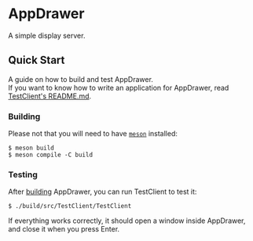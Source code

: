# AppDrawer

A simple display server.

## Quick Start

A guide on how to build and test AppDrawer.  
If you want to know how to write an application for AppDrawer, read [TestClient's README.md](./src/TestClient/README.md).

### Building

Please not that you will need to have [`meson`](https://mesonbuild.com/) installed:
```console
$ meson build
$ meson compile -C build
```

### Testing

After [building](#building) AppDrawer, you can run TestClient to test it:
```console
$ ./build/src/TestClient/TestClient
```
If everything works correctly, it should open a window inside AppDrawer, and close it when you press Enter.
